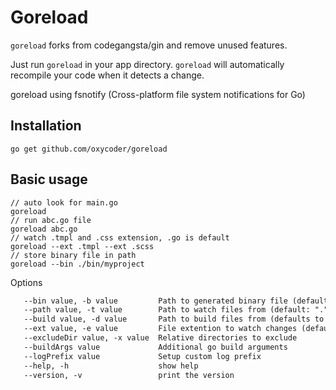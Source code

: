 # Goreload

`goreload` forks from codegangsta/gin and remove unused features.

Just run `goreload` in your app directory.
`goreload` will automatically recompile your code when it
detects a change.

goreload using fsnotify (Cross-platform file system notifications for Go)

## Installation

```shell
go get github.com/oxycoder/goreload
```

## Basic usage

```shell
// auto look for main.go
goreload
// run abc.go file
goreload abc.go
// watch .tmpl and .css extension, .go is default
goreload --ext .tmpl --ext .scss
// store binary file in path
goreload --bin ./bin/myproject
```

Options

```txt
   --bin value, -b value         Path to generated binary file (default: "./bin/goreload")
   --path value, -t value        Path to watch files from (default: ".")
   --build value, -d value       Path to build files from (defaults to same value as --path)
   --ext value, -e value         File extention to watch changes (default: .go)
   --excludeDir value, -x value  Relative directories to exclude
   --buildArgs value             Additional go build arguments
   --logPrefix value             Setup custom log prefix
   --help, -h                    show help
   --version, -v                 print the version
```
